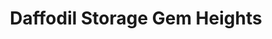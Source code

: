 ---
title: "Daffodil Storage Gem Heights"
url: /puyallup/daffodil-storage-gem-heights/
shop: Mieten
---